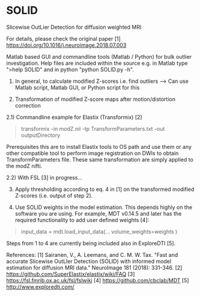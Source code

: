 # SOLID
Slicewise OutLier Detection for diffusion weighted MRI  

For details, please check the original paper [1] https://doi.org/10.1016/j.neuroimage.2018.07.003

Matlab based GUI and commandline tools (Matlab / Python) for bulk outlier investigation. Help files are included within the source e.g. in Matlab type ">help SOLID" and in python "python SOLID.py -h".

1) In general, to calculate modified Z-scores i.e. find outliers
--> Can use Matlab script, Matlab GUI, or Python script for this

2) Transformation of modified Z-score maps after motion/distortion correction

2.1) Commandline example for Elastix (Transformix) [2]
 > transformix -in modZ.nii -tp TransformParameters.txt -out outputDirectory

Prerequisites this are to install Elastix tools to OS path and use them or any other compatible tool to perform image registration on DWIs to obtain TransformParameters file. These same transformation are simply applied to the modZ nifti.

2.2) With FSL [3] in progress...

3) Apply thresholding according to eq. 4 in [1] on the transformed modified Z-scores (i.e. output of step 2).

4) Use SOLID weights in the model estimation. This depends highly on the software you are using. For example, MDT v0.14.5 and later has the required functionality to add user defined weights [4]:

  > input_data = mdt.load_input_data(...
                                     volume_weights=weights
                                     )

Steps from 1 to 4 are currently being included also in ExploreDTI [5].
                                 
References:
[1] Sairanen, V., A. Leemans, and C. M. W. Tax. "Fast and accurate Slicewise OutLIer Detection (SOLID) with informed model estimation for diffusion MRI data." NeuroImage 181 (2018): 331-346.
[2] https://github.com/SuperElastix/elastix/wiki/FAQ
[3] https://fsl.fmrib.ox.ac.uk/fsl/fslwiki
[4] https://github.com/cbclab/MDT
[5] http://www.exploredti.com/
